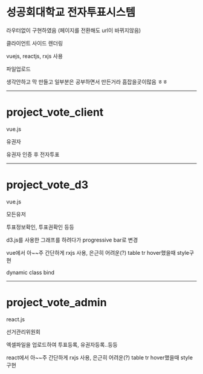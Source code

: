 # 성공회대학교 전자투표시스템

라우터없이 구현하였음 (페이지를 전환해도 url이 바뀌지않음)

클라이언트 사이드 렌더링

vuejs, reactjs, rxjs 사용

파일업로드

생각안하고 막 만들고 일부분은 공부하면서 만든거라 흠잡을곳이많음 ㅎㅎ

---------------------------------------

# project_vote_client

vue.js

유권자

유권자 인증 후 전자투표

---------------------------------------

# project_vote_d3

vue.js

모든유저

투표정보확인, 투표권확인 등등

d3.js를 사용한 그래프를 하려다가 progressive bar로 변경

vue에서 아~~주 간단하게 rxjs 사용, 은근히 어려운(?) table tr hover했을때 style구현

dynamic class bind

---------------------------------------

# project_vote_admin

react.js

선거관리위원회

엑셀파일을 업로드하여 투표등록, 유권자등록..등등

react에서 아~~주 간단하게 rxjs 사용, 은근히 어려운(?) table tr hover했을때 style구현
